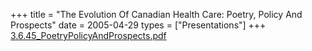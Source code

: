 +++
title = "The Evolution Of Canadian Health Care: Poetry, Policy And Prospects"
date = 2005-04-29
types = ["Presentations"]
+++
[3.6.45\_PoetryPolicyAndProspects.pdf](/files/3.6.45_PoetryPolicyAndProspects.pdf)
